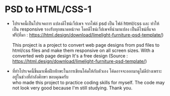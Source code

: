 # PSD to HTML/CSS-1
- โปรเจคนี้เป็นโปรเจคการ แปลงดีไซน์เว็ปเพจ จากไฟล์ psd เป็น ไฟล์ html/css และ ทำให้เป็น responsive รองรับทุกขนาดหน้าจอ โดยดีไซน์เว็ปเพจที่นำมาแปลง เป็นดีไซน์ที่แจกฟรี(ที่มา : https://html.design/download/limelight-furniture-psd-template/)

  This project is a project to convert web page designs from psd files to html/css files and make them responsive on all screen sizes. With a converted web page design It's a free design (Source : https://html.design/download/limelight-furniture-psd-template/)

- ที่ทำโปรเจคนี้ขึ้นมาเพื่อฝึกทักษะในการเขียนโค้ดให้กับตัวเอง โค้ดอาจจะออกมาดูไม่ดีบ้างเพราะอยู่ในช่วงที่กำลังศึกษา ขอบคุณครับ <br>
  who made this project to practice coding skills for myself. The code may not look very good because I'm still studying. Thank you.

